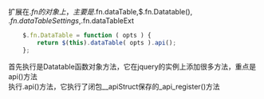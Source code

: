 扩展在$.fn的对象上，主要是$.fn.dataTable,$.fn.Datatable(),
$.fn.dataTableSettings,$.fn.dataTableExt
```javascript
	$.fn.DataTable = function ( opts ) {
		return $(this).dataTable( opts ).api();
	};
```
首先执行是Datatable函数对象方法，它在jquery的实例上添加很多方法，重点是api()方法  
执行.api()方法，它执行了闭包__apiStruct保存的_api_register()方法  



